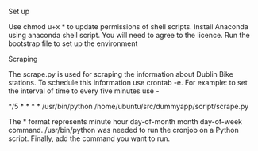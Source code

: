 Set up

Use chmod u+x * to update permissions of shell scripts. 
Install Anaconda using anaconda shell script. You will need to agree to the licence. 
Run the bootstrap file to set up the environment

Scraping

The scrape.py is used for scraping the information about Dublin Bike stations. To schedule this information use crontab -e. For example: to set the interval of time to every five minutes use - 

*/5 * * * * /usr/bin/python /home/ubuntu/src/dummyapp/script/scrape.py

The * format represents minute hour day-of-month month day-of-week command. /usr/bin/python was needed to run the cronjob on a Python script. Finally, add the command you want to run.